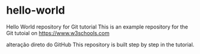 # hello-world
Hello World repository for Git tutorial
This is an example repository for the Git tutoial on https://www.w3schools.com

alteração direto do GitHub
This repository is built step by step in the tutorial.
